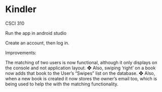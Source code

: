 # Kindler
CSCI 310


Run the app in android studio

Create an account, then log in.


Improvements:

The matching of two users is now functional, although it only displays on the console and not application layout.
❖ Also, swiping ‘right’ on a book now adds that book to the User’s “Swipes” list on the database.
❖ Also, when a new book is created it now stores the owner’s email too, which is being used to help the with the matching functionality.
